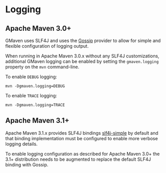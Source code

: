 <!--

    Copyright (c) 2006-present the original author or authors.

    Licensed under the Apache License, Version 2.0 (the "License");
    you may not use this file except in compliance with the License.
    You may obtain a copy of the License at

      http://www.apache.org/licenses/LICENSE-2.0

    Unless required by applicable law or agreed to in writing, software
    distributed under the License is distributed on an "AS IS" BASIS,
    WITHOUT WARRANTIES OR CONDITIONS OF ANY KIND, either express or implied.
    See the License for the specific language governing permissions and
    limitations under the License.

-->
# Logging

## Apache Maven 3.0+

GMaven uses SLF4J and uses the [Gossip](https://github.com/jdillon/gossip) provider to allow for simple and
flexible configuration of logging output.

When running in Apache Maven 3.0.x without any SLF4J customizations, additional GMaven logging can be enabled
by setting the `gmaven.logging` property on the `mvn` command-line.

To enable `DEBUG` logging:

    mvn -Dgmaven.logging=DEBUG

To enable `TRACE` logging:

    mvn -Dgmaven.logging=TRACE

## Apache Maven 3.1+

Apache Maven 3.1.x provides SLF4J bindings [slf4j-simple](http://www.slf4j.org/apidocs/org/slf4j/impl/SimpleLogger.html)
by default and that binding implementation must be configured to enable more verbose logging details.

To enable logging configuration as described for Apache Maven 3.0+ the 3.1+ distribution needs to be
augmented to replace the default SLF4J binding with Gossip.
